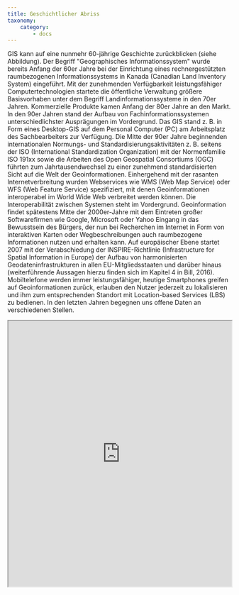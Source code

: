 ```yaml
---
title: Geschichtlicher Abriss
taxonomy:
    category:
        - docs
---
```

GIS kann auf eine nunmehr 60-jährige Geschichte zurückblicken (siehe Abbildung). Der Begriff "Geographisches Informationssystem" wurde bereits Anfang der 60er Jahre bei der Einrichtung eines rechnergestützten raumbezogenen Informationssystems in Kanada (Canadian Land Inventory System) eingeführt. Mit der zunehmenden Verfügbarkeit leistungsfähiger Computertechnologien startete die öffentliche Verwaltung größere Basisvorhaben unter dem Begriff Landinformationssysteme in den 70er Jahren. Kommerzielle Produkte kamen Anfang der 80er Jahre an den Markt. In den 90er Jahren stand der Aufbau von Fachinformationssystemen unterschiedlichster Ausprägungen im Vordergrund. Das GIS stand z. B. in Form eines Desktop-GIS auf dem Personal Computer (PC) am Arbeitsplatz des Sachbearbeiters zur Verfügung. Die Mitte der 90er Jahre beginnenden internationalen Normungs- und Standardisierungsaktivitäten z. B. seitens der ISO (International Standardization Organization) mit der Normenfamilie ISO 191xx sowie die Arbeiten des Open Geospatial Consortiums (OGC) führten zum Jahrtausendwechsel zu einer zunehmend standardisierten Sicht auf die Welt der Geoinformationen.
Einhergehend mit der rasanten Internetverbreitung wurden Webservices wie WMS (Web Map Service) oder WFS (Web Feature Service) spezifiziert, mit denen Geoinformationen interoperabel im World Wide Web verbreitet werden können. Die Interoperabilität zwischen Systemen steht im Vordergrund. Geoinformation findet spätestens Mitte der 2000er-Jahre mit dem Eintreten großer Softwarefirmen wie Google, Microsoft oder Yahoo Eingang in das Bewusstsein des Bürgers, der nun bei Recherchen im Internet in Form von interaktiven Karten oder Wegbeschreibungen auch raumbezogene Informationen nutzen und erhalten kann. Auf europäischer Ebene startet 2007 mit der Verabschiedung der INSPIRE-Richtlinie (Infrastructure for Spatial Information in Europe) der Aufbau von harmonisierten Geodateninfrastrukturen in allen EU-Mitgliedsstaaten und darüber hinaus (weiterführende Aussagen hierzu finden sich im Kapitel 4 in Bill, 2016). Mobiltelefone werden immer leistungsfähiger, heutige Smartphones greifen auf Geoinformationen zurück, erlauben den Nutzer jederzeit zu lokalisieren und ihm zum entsprechenden Standort mit Location-based Services (LBS) zu bedienen. In den letzten Jahren begegnen uns offene Daten an verschiedenen Stellen.
<iframe src="https://www.opengeoedu.de/gis-timeline.html" style="width:100%; height: 600px"></iframe>
